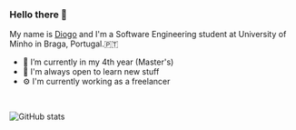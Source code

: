 ### Hello there 👋

My name is [Diogo](https://github.com/ribeiropdiogo) and I'm a Software Engineering student at University of Minho in Braga, Portugal.🇵🇹

- 🔭 I’m currently in my 4th year (Master's)
- 📕 I'm always open to learn new stuff
- ⚙️ I'm currently working as a freelancer

<br>

![GitHub stats](https://github-readme-stats.vercel.app/api?username=ribeiropdiogo&count_private=true&show_icons=true&theme=tokyonight&include_all_commits=true)
